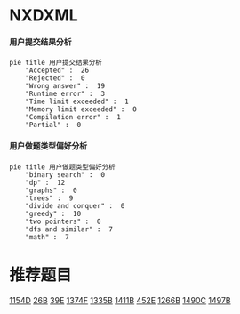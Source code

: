# NXDXML

<!-- tabs:start -->



#### **用户提交结果分析**

```mermaid
pie title 用户提交结果分析
    "Accepted" :  26
    "Rejected" :  0
    "Wrong answer" :  19
    "Runtime error" :  3
    "Time limit exceeded" :  1
    "Memory limit exceeded" :  0
    "Compilation error" :  1
    "Partial" :  0
```

#### **用户做题类型偏好分析**

```mermaid
pie title 用户做题类型偏好分析
    "binary search" :  0
    "dp" :  12
    "graphs" :  0
    "trees" :  9
    "divide and conquer" :  0
    "greedy" :  10
    "two pointers" :  0
    "dfs and similar" :  7
    "math" :  7
```



<!-- tabs:end -->
# 推荐题目
[1154D](https://codeforces.com/contest/1154/problem/D)
[26B](https://codeforces.com/contest/26/problem/B)
[39E](https://codeforces.com/contest/39/problem/E)
[1374F](https://codeforces.com/contest/1374/problem/F)
[1335B](https://codeforces.com/contest/1335/problem/B)
[1411B](https://codeforces.com/contest/1411/problem/B)
[452E](https://codeforces.com/contest/452/problem/E)
[1266B](https://codeforces.com/contest/1266/problem/B)
[1490C](https://codeforces.com/contest/1490/problem/C)
[1497B](https://codeforces.com/contest/1497/problem/B)
